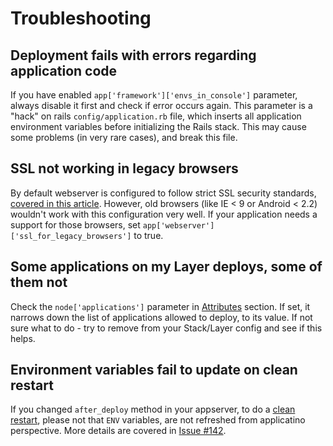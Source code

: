 # Troubleshooting

## Deployment fails with errors regarding application code

If you have enabled `app['framework']['envs_in_console']` parameter, always disable it first and check if error
occurs again. This parameter is a "hack" on rails `config/application.rb` file, which inserts all application
environment variables before initializing the Rails stack. This may cause some problems (in very rare cases),
and break this file.

## SSL not working in legacy browsers

By default webserver is configured to follow strict SSL security standards, [covered in this article](https://cipherlist.eu/).
However, old browsers (like IE < 9 or Android < 2.2) wouldn't work with this configuration very well.
If your application needs a support for those browsers, set `app['webserver']['ssl_for_legacy_browsers']` to true.

## Some applications on my Layer deploys, some of them not

Check the `node['applications']` parameter in [Attributes](attributes.md) section.
If set, it narrows down the list of applications allowed to deploy, to its value.
If not sure what to do - try to remove from your Stack/Layer config and see if this helps.

## Environment variables fail to update on clean restart

If you changed `after_deploy` method in your appserver, to do a
[clean restart](https://github.com/ajgon/opsworks_ruby/blob/43c604f6b391185cac0faa7431df1cf687b844fa/templates/default/appserver.service.erb#L75),
please not that ``ENV`` variables, are not refreshed from applicatino perspective. More details are covered in
[Issue #142](https://github.com/ajgon/opsworks_ruby/issues/142).
